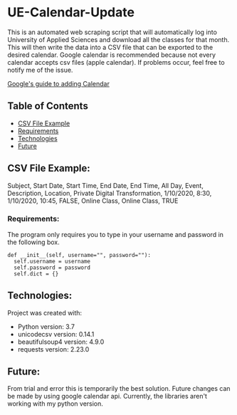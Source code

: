 # UE-Calendar-Update
This is an automated web scraping script that will automatically log into University of Applied Sciences and download all the classes for that month. This will then write the data into a CSV file that can be exported to the desired calendar. Google calendar is recommended because not every calendar accepts csv files (apple calendar). If problems occur, feel free to notify me of the issue.

[Google's guide to adding Calendar](https://support.google.com/calendar/answer/37118?co=GENIE.Platform%3DDesktop&hl=en)

## Table of Contents
* [CSV File Example](#CSV-File-Example)
* [Requirements](#requirements)
* [Technologies](#technologies)
* [Future](#Future)

## CSV File Example:

Subject,	Start Date,	Start Time,	End Date,	End Time,	All Day, Event,	Description,	Location,	Private
Digital Transformation,	 1/10/2020,	8:30,	 1/10/2020,	10:45,	FALSE,	Online Class,	Online Class,	TRUE


### Requirements:
The program only requires you to type in your username and password in the following box.
```
def __init__(self, username="", password=""):
  self.username = username
  self.password = password
  self.dict = {}
```

## Technologies: 
Project was created with:
* Python version: 3.7
* unicodecsv version: 0.14.1
* beautifulsoup4 version: 4.9.0
* requests version: 2.23.0

## Future:
From trial and error this is temporarily the best solution. Future changes can be made by using google calendar api. Currently, the libraries aren't working with my python version.
